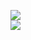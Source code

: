 [![](https://img.shields.io/badge/Made%20With-Github%20Spray-lightgrey.svg?style=for-the-badge&logo=github)](https://github.com/Annihil/github-spray#1905)  
[![](https://i.imgur.com/2DrTn0Z.gif)](https://github.com/Annihil/github-spray)